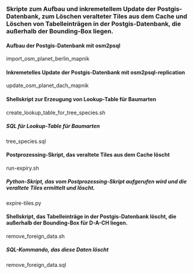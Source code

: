 ### Skripte zum Aufbau und inkremetellem Update der Postgis-Datenbank, zum Löschen veralteter Tiles aus dem Cache und Löschen von Tabelleinträgen in der Postgis-Datenbank, die außerhalb der Bounding-Box liegen.

#### Aufbau der Postgis-Datenbank mit osm2psql
import_osm_planet_berlin_mapnik

#### Inkremetelles Update der Postgis-Datenbank mit osm2psql-replication
update_osm_planet_dach_mapnik

#### Shellskript zur Erzeugung von Lookup-Table für Baumarten
create_lookup_table_for_tree_species.sh
##### SQL für Lookup-Table für Baumarten
tree_species.sql

#### Postprozessing-Skript, das veraltete Tiles aus dem Cache löscht
run-expiry.sh
##### Python-Skript, das vom Postprozessing-Skript aufgerufen wird und die veraltete Tiles ermittelt und löscht.
expire-tiles.py

#### Shellskript, das Tabelleinträge in der Postgis-Datenbank löscht, die außerhalb der Bounding-Box für D-A-CH liegen.
remove_foreign_data.sh
##### SQL-Kommando, das diese Daten löscht
remove_foreign_data.sql
